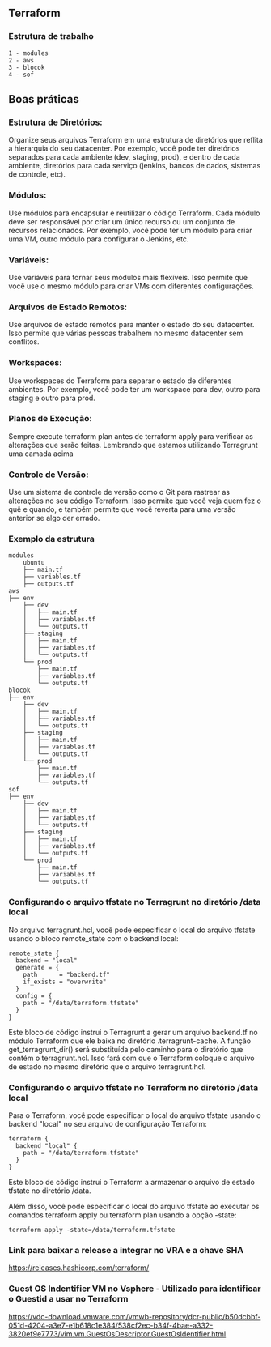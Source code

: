 ## Terraform

### Estrutura de trabalho

```
1 - modules
2 - aws
3 - blocok
4 - sof
```

## Boas práticas

### Estrutura de Diretórios:

Organize seus arquivos Terraform em uma estrutura de diretórios que reflita a hierarquia do seu datacenter. Por exemplo, você pode ter diretórios separados para cada ambiente (dev, staging, prod), e dentro de cada ambiente, diretórios para cada serviço (jenkins, bancos de dados, sistemas de controle, etc).

### Módulos:

Use módulos para encapsular e reutilizar o código Terraform. Cada módulo deve ser responsável por criar um único recurso ou um conjunto de recursos relacionados. Por exemplo, você pode ter um módulo para criar uma VM, outro módulo para configurar o Jenkins, etc.

### Variáveis:

Use variáveis para tornar seus módulos mais flexíveis. Isso permite que você use o mesmo módulo para criar VMs com diferentes configurações.

### Arquivos de Estado Remotos:

Use arquivos de estado remotos para manter o estado do seu datacenter. Isso permite que várias pessoas trabalhem no mesmo datacenter sem conflitos.

### Workspaces:

Use workspaces do Terraform para separar o estado de diferentes ambientes. Por exemplo, você pode ter um workspace para dev, outro para staging e outro para prod.

### Planos de Execução:

Sempre execute terraform plan antes de terraform apply para verificar as alterações que serão feitas. Lembrando que estamos utilizando Terragrunt uma camada acima

### Controle de Versão:

Use um sistema de controle de versão como o Git para rastrear as alterações no seu código Terraform. Isso permite que você veja quem fez o quê e quando, e também permite que você reverta para uma versão anterior se algo der errado.

### Exemplo da estrutura

```
modules
    ubuntu
    ├── main.tf
    ├── variables.tf
    ├── outputs.tf
aws
├── env
    ├── dev
    │   ├── main.tf
    │   ├── variables.tf
    │   └── outputs.tf
    ├── staging
    │   ├── main.tf
    │   ├── variables.tf
    │   └── outputs.tf
    └── prod
        ├── main.tf
        ├── variables.tf
        └── outputs.tf
blocok
├── env
    ├── dev
    │   ├── main.tf
    │   ├── variables.tf
    │   └── outputs.tf
    ├── staging
    │   ├── main.tf
    │   ├── variables.tf
    │   └── outputs.tf
    └── prod
        ├── main.tf
        ├── variables.tf
        └── outputs.tf
sof
├── env
    ├── dev
    │   ├── main.tf
    │   ├── variables.tf
    │   └── outputs.tf
    ├── staging
    │   ├── main.tf
    │   ├── variables.tf
    │   └── outputs.tf
    └── prod
        ├── main.tf
        ├── variables.tf
        └── outputs.tf
```

### Configurando o arquivo tfstate no Terragrunt no diretório /data local

No arquivo terragrunt.hcl, você pode especificar o local do arquivo tfstate usando o bloco remote_state com o backend local:

```
remote_state {
  backend = "local"
  generate = {
    path      = "backend.tf"
    if_exists = "overwrite"
  }
  config = {
    path = "/data/terraform.tfstate"
  }
}
```

Este bloco de código instrui o Terragrunt a gerar um arquivo backend.tf no módulo Terraform que ele baixa no diretório .terragrunt-cache. A função get_terragrunt_dir() será substituída pelo caminho para o diretório que contém o terragrunt.hcl. Isso fará com que o Terraform coloque o arquivo de estado no mesmo diretório que o arquivo terragrunt.hcl.

### Configurando o arquivo tfstate no Terraform no diretório /data local

Para o Terraform, você pode especificar o local do arquivo tfstate usando o backend "local" no seu arquivo de configuração Terraform:

```
terraform {
  backend "local" {
    path = "/data/terraform.tfstate"
  }
}
```

Este bloco de código instrui o Terraform a armazenar o arquivo de estado tfstate no diretório /data.

Além disso, você pode especificar o local do arquivo tfstate ao executar os comandos terraform apply ou terraform plan usando a opção -state:

```
terraform apply -state=/data/terraform.tfstate
```

### Link para baixar a release a integrar no VRA e a chave SHA

https://releases.hashicorp.com/terraform/

### Guest OS Indentifier VM no Vsphere - Utilizado para identificar o Guestid a usar no Terraform

https://vdc-download.vmware.com/vmwb-repository/dcr-public/b50dcbbf-051d-4204-a3e7-e1b618c1e384/538cf2ec-b34f-4bae-a332-3820ef9e7773/vim.vm.GuestOsDescriptor.GuestOsIdentifier.html
